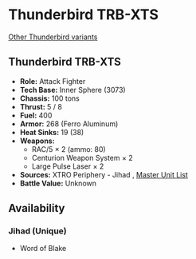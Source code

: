 # Thunderbird TRB-XTS 

[Other Thunderbird variants](../thunderbird.md) 

## Thunderbird TRB-XTS 

- **Role:** Attack Fighter 
- **Tech Base:** Inner Sphere (3073) 
- **Chassis:** 100 tons 
- **Thrust:** 5 / 8 
- **Fuel:** 400 
- **Armor:** 268 (Ferro Aluminum) 
- **Heat Sinks:** 19 (38) 
- **Weapons:** 
  - RAC/5 × 2 (ammo: 80) 
  - Centurion Weapon System × 2 
  - Large Pulse Laser × 2 
- **Sources:** XTRO Periphery - Jihad , [Master Unit List](http://masterunitlist.info/Unit/Details/5577) 
- **Battle Value:** Unknown 

## Availability 

### Jihad (Unique) 

- Word of Blake 


